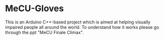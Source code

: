# MeCU-Gloves
This is an Arduino C++-based project which is aimed at helping visually impaired people all around the world. To understand how it works please go through the ppt "MeCU Finale Climax".
